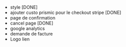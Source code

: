 - style [DONE]
- ajouter custo prismic pour le checkout stripe [DONE]
- page de confirmation
- cancel page [DONE]
- google analytics
- demande de facture
- Logo lien
